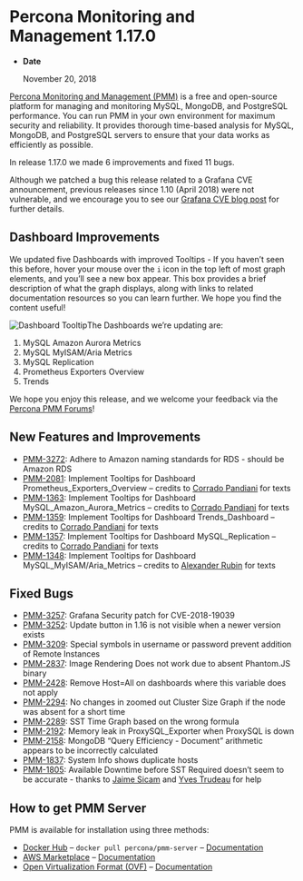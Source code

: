 # Percona Monitoring and Management 1.17.0

* **Date**

    November 20, 2018

[Percona Monitoring and Management (PMM)](../) is a free and open-source platform for managing and monitoring MySQL, MongoDB, and PostgreSQL performance. You can run PMM in your own environment for maximum security and reliability. It provides thorough time-based analysis for MySQL, MongoDB, and PostgreSQL servers to ensure that your data works as efficiently as possible.

In release 1.17.0 we made 6 improvements and fixed 11 bugs.

Although we patched a bug this release related to a Grafana CVE announcement,
previous releases since 1.10 (April 2018) were not vulnerable, and we encourage
you to see our [Grafana CVE blog post](https://www.percona.com/blog/2018/11/20/how-cve-2018-19039-affects-percona-monitoring-and-management) for further details.

## Dashboard Improvements

We updated five Dashboards with improved Tooltips - If you haven’t seen this
before, hover your mouse over the `i` icon in the top left of most graph
elements, and you’ll see a new box appear.  This box provides a brief
description of what the graph displays, along with links to related
documentation resources so you can learn further.  We hope you find the content
useful!

<img src="https://www.percona.com/blog/wp-content/uploads/2018/11/tooltips_1.17.0.gif" alt="Dashboard Tooltip">The Dashboards we’re updating are:

1. MySQL Amazon Aurora Metrics
2. MySQL MyISAM/Aria Metrics
3. MySQL Replication
4. Prometheus Exporters Overview
5. Trends

We hope you enjoy this release, and we welcome your feedback via the [Percona PMM Forums](https://percona.com/forums/questions-discussions/percona-monitoring-and-management/)!

## New Features and Improvements

* [PMM-3272](https://jira.percona.com/browse/PMM-3272): Adhere to Amazon naming standards for RDS - should be Amazon RDS
* [PMM-2081](https://jira.percona.com/browse/PMM-2081): Implement Tooltips for Dashboard
Prometheus_Exporters_Overview – credits to [Corrado Pandiani](https://www.percona.com/blog/author/corrado-pandiani/) for texts
* [PMM-1363](https://jira.percona.com/browse/PMM-1363): Implement Tooltips for Dashboard MySQL_Amazon_Aurora_Metrics – credits to [Corrado Pandiani](https://www.percona.com/blog/author/corrado-pandiani/) for texts
* [PMM-1359](https://jira.percona.com/browse/PMM-1359): Implement Tooltips for Dashboard Trends_Dashboard – credits to [Corrado Pandiani](https://www.percona.com/blog/author/corrado-pandiani/) for texts
* [PMM-1357](https://jira.percona.com/browse/PMM-1357): Implement Tooltips for Dashboard MySQL_Replication – credits to [Corrado Pandiani](https://www.percona.com/blog/author/corrado-pandiani/) for texts
* [PMM-1348](https://jira.percona.com/browse/PMM-1348): Implement Tooltips for Dashboard MySQL_MyISAM/Aria_Metrics – credits to [Alexander Rubin](https://www.percona.com/blog/author/alexanderrubin/) for texts

## Fixed Bugs

* [PMM-3257](https://jira.percona.com/browse/PMM-3257): Grafana Security patch for CVE-2018-19039
* [PMM-3252](https://jira.percona.com/browse/PMM-3252): Update button in 1.16 is not visible when a newer version exists
* [PMM-3209](https://jira.percona.com/browse/PMM-3209): Special symbols in username or password prevent addition of Remote Instances
* [PMM-2837](https://jira.percona.com/browse/PMM-2837): Image Rendering Does not work due to absent Phantom.JS binary
* [PMM-2428](https://jira.percona.com/browse/PMM-2428): Remove Host=All on dashboards where this variable does not apply
* [PMM-2294](https://jira.percona.com/browse/PMM-2294): No changes in zoomed out Cluster Size Graph if the node was absent for a short time
* [PMM-2289](https://jira.percona.com/browse/PMM-2289): SST Time Graph based on the wrong formula
* [PMM-2192](https://jira.percona.com/browse/PMM-2192): Memory leak in ProxySQL_Exporter when ProxySQL is down
* [PMM-2158](https://jira.percona.com/browse/PMM-2158): MongoDB “Query Efficiency - Document” arithmetic appears to be incorrectly calculated
* [PMM-1837](https://jira.percona.com/browse/PMM-1837): System Info shows duplicate hosts
* [PMM-1805](https://jira.percona.com/browse/PMM-1805): Available Downtime before SST Required doesn’t seem to be accurate - thanks to [Jaime Sicam](https://www.percona.com/blog/author/jaimesicam/) and [Yves Trudeau](https://www.percona.com/blog/author/yves/) for help

## How to get PMM Server

PMM is available for installation using three methods:

* [Docker Hub](https://hub.docker.com/r/percona/pmm-server/) – `docker pull percona/pmm-server` – [Documentation](../deploy/server/docker.md)
* [AWS Marketplace](https://aws.amazon.com/marketplace/pp/B077J7FYGX) – [Documentation](../deploy/server/ami.md)
* [Open Virtualization Format (OVF)](https://www.percona.com/downloads/pmm/) – [Documentation](../deploy/server/virtual-appliance.md)
